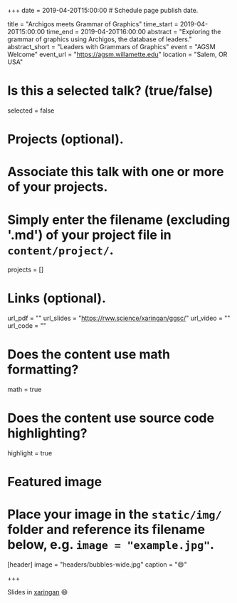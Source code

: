 +++
date = 2019-04-20T15:00:00  # Schedule page publish date.

title = "Archigos meets Grammar of Graphics"
time_start = 2019-04-20T15:00:00
time_end = 2019-04-20T16:00:00
abstract = "Exploring the grammar of graphics using Archigos, the database of leaders."
abstract_short = "Leaders with Grammars of Graphics"
event = "AGSM Welcome"
event_url = "https://agsm.willamette.edu"
location = "Salem, OR USA"

# Is this a selected talk? (true/false)
selected = false

# Projects (optional).
#   Associate this talk with one or more of your projects.
#   Simply enter the filename (excluding '.md') of your project file in `content/project/`.
projects = []

# Links (optional).
url_pdf = ""
url_slides = "https://rww.science/xaringan/ggsc/"
url_video = ""
url_code = ""

# Does the content use math formatting?
math = true

# Does the content use source code highlighting?
highlight = true

# Featured image
# Place your image in the `static/img/` folder and reference its filename below, e.g. `image = "example.jpg"`.
[header]
image = "headers/bubbles-wide.jpg"
caption = ":smile:"

+++

Slides in [xaringan](https://rww.science/talk/gscc/) :smile:
